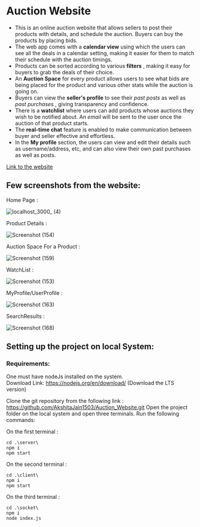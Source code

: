 # Auction Website

* This is an online auction website that allows sellers to post their products with details, and schedule the auction. Buyers can buy the products by placing bids.
* The web app comes with a **calendar view** using which the users can see all the deals in a calendar setting, making it easier for them to match their schedule with the auction timings. 
* Products can be sorted according to various **filters** , making it easy for buyers to grab the deals of their choice. 
* An **Auction Space** for every product allows users to see what bids are being placed for the product and various other stats while the auction is going on. 
* Buyers can view the **seller's profile** to see their *past posts* as well as *past purchases* , giving transparency and confidence. 
* There is a **watchlist** where users can add products whose auctions they wish to be notified about. An *email* will be sent to the user once the auction of that product starts. 
* The **real-time chat** feature is enabled to make communication between buyer and seller effective and effortless. 
* In the **My profile** section, the users can view and edit their details such as username/address, etc, and can also view their own past purchases as well as posts.

[Link to the website](https://add_link_here.com)

## Few screenshots from the website: 

Home Page :

![localhost_3000_ (4)](https://user-images.githubusercontent.com/121486345/227543201-ae2baf25-de04-4f40-b55d-0fe3cd3b91f5.png)


Product Details :

![Screenshot (154)](https://user-images.githubusercontent.com/121486345/227550862-2c4371f3-1b10-4bcb-99ec-d5321c8efa9f.png)


Auction Space For a Product :

![Screenshot (159)](https://user-images.githubusercontent.com/121486345/227543518-3389440f-e6ef-4c4f-bb8d-5a4395e56c91.png)


WatchList :

![Screenshot (153)](https://user-images.githubusercontent.com/121486345/227544631-3f91d406-a797-4842-a7ae-6f1b36361156.png)


MyProfile/UserProfile :

![Screenshot (163)](https://user-images.githubusercontent.com/121486345/227552240-445c87d2-9927-4e76-81e3-25ad8670f002.png)


SearchResults : 

![Screenshot (168)](https://user-images.githubusercontent.com/121486345/227552662-9bfce7bf-ff19-4fa8-bf1f-7e8d342a01ca.png)


## Setting up the project on local System:

### Requirements:  
One must have nodeJs installed on the system.  
Download Link: https://nodejs.org/en/download/ (Download the LTS version)

Clone the git repository from the following link : https://github.com/AkshitaJain1503/Auction_Website.git 
Open the project folder on the local system and open three terminals. Run the following commands:  

On the first terminal :
``` 
cd .\server\
npm i
npm start
```

On the second terminal :
``` 
cd .\client\ 
npm i
npm start
```

On the third terminal :
```
cd .\socket\ 
npm i
node index.js
```
